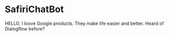 # SafiriChatBot
HELLO. I loove Google products. They make life easier and better. Heard of Dialogflow before?
